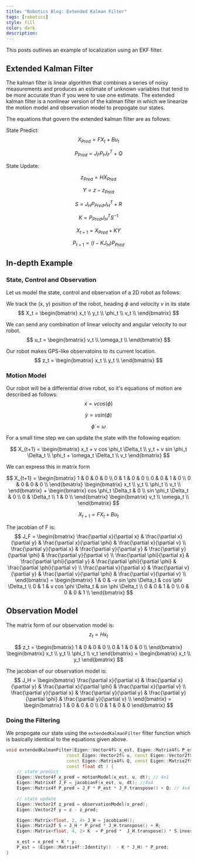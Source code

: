 ```yaml
---
title: "Robotics Blog: Extended Kalman Filter"
tags: [robotics]
style: fill
color: dark
description:
---
```

<script type="text/javascript"
        src="https://cdnjs.cloudflare.com/ajax/libs/mathjax/2.7.0/MathJax.js?config=TeX-AMS_CHTML"></script>

This posts outlines an example of localization using an EKF filter.

## Extended Kalman Filter
The kalman filter is linear algorithm that combines a series of noisy measurements and produces an estimate of unknown variables that tend to be more accurate than if you were to use one estimate. The extended kalman filter is a nonlinear version of the kalman filter in which we linearize the motion model and observation model to propogate our states.

The equations that govern the extended kalman filter are as follows:

State Predict:
$$
X_{Pred} = F X_t + B u_t
$$

$$
P_{Pred} = J_F P_t J_F^T + Q
$$

State Update:

$$
z_{Pred} = H X_{Pred}
$$

$$
Y = z - z_{Pred}
$$

$$
S = J_H P_{Pred} J_H^T + R
$$

$$
K = P_{Pred} J_H^T S^{-1}
$$

$$
X_{t+1} = X_{Pred} + KY
$$

$$
P_{t+1} = (I - K J_H) P_{Pred}
$$

## In-depth Example
### State, Control and Observation
Let us model the state, control and observation of a 2D robot as follows:

We track the (x, y) position of the robot, heading $\phi$ and velocity $v$ in its state
$$
X_t =
\begin{bmatrix}
x_t \\
y_t \\
\phi_t \\
v_t \\
\end{bmatrix}
$$

We can send any combination of linear velocity and angular velocity to our robot.
$$
u_t =
\begin{bmatrix}
v_t \\
\omega_t \\
\end{bmatrix}
$$

Our robot makes GPS-like observatoins to its current location.
$$
z_t =
\begin{bmatrix}
x_t \\
y_t \\
\end{bmatrix}
$$

### Motion Model
Our robot will be a differential drive robot, so it's equations of motion are described as follows:
$$
\dot{x} = v cos(\phi)
$$

$$
\dot{y} = v sin(\phi)
$$

$$
\dot{\phi} = \omega
$$


For a small time step we can update the state with the following eqation:

$$
X_{t+1} =
\begin{bmatrix}
x_t + v cos \phi_t \Delta_t \\
y_t + v sin \phi_t \Delta_t \\
\phi_t + \omega_t \Delta_t \\
v_t
\end{bmatrix}
$$

We can express this in matrix form


$$
X_{t+1} =
\begin{bmatrix}
1 & 0 & 0 & 0 \\
0 & 1 & 0 & 0 \\
0 & 0 & 1 & 0 \\
0 & 0 & 0 & 0 \\
\end{bmatrix}
\begin{bmatrix}
x_t  \\
y_t  \\
\phi_t  \\
v_t  \\
\end{bmatrix} +
\begin{bmatrix}
cos \phi_t \Delta_t  & 0 \\
sin \phi_t \Delta_t & 0   \\
0 & \Delta_t \\
1 & 0 \\
\end{bmatrix}
\begin{bmatrix}
v_t \\
\omega_t \\
\end{bmatrix}
$$

$$
X_{t+1} =  F X_{t} + B u_t
$$

The jacobian of F is:
$$
J_F =
\begin{bmatrix}
\frac{\partial x}{\partial x} & \frac{\partial x}{\partial y} & \frac{\partial x}{\partial \phi} & \frac{\partial x}{\partial v} \\
\frac{\partial y}{\partial x} & \frac{\partial y}{\partial y} & \frac{\partial y}{\partial \phi} & \frac{\partial y}{\partial v} \\
\frac{\partial \phi}{\partial x} & \frac{\partial \phi}{\partial y} & \frac{\partial \phi}{\partial \phi} & \frac{\partial \phi}{\partial v} \\
\frac{\partial v}{\partial x} & \frac{\partial v}{\partial y} & \frac{\partial v}{\partial \phi} & \frac{\partial v}{\partial v} \\
\end{bmatrix} =
\begin{bmatrix}
1 & 0 & -v sin \phi \Delta_t & cos \phi \Delta_t \\
0 & 1 & v cos \phi \Delta_t & sin \phi \Delta_t \\
0 & 0 & 1 & 0 \\
0 & 0 & 0 & 1 \\
\end{bmatrix}
$$

## Observation Model
The matrix form of our observation model is:
$$
z_t = H x_t
$$

$$
z_t =
\begin{bmatrix}
1 & 0 & 0 & 0 \\
0 & 1 & 0 & 0 \\
\end{bmatrix}
\begin{bmatrix}
x_t \\
y_t \\
\phi_t \\
v_t
\end{bmatrix} =
\begin{bmatrix}
x_t \\
y_t
\end{bmatrix}
$$

The jacobian of our observation model is:
$$
J_H =
\begin{bmatrix}
\frac{\partial x}{\partial x} & \frac{\partial x}{\partial y} & \frac{\partial x}{\partial \phi} & \frac{\partial x}{\partial v} \\
\frac{\partial y}{\partial x} & \frac{\partial y}{\partial y} & \frac{\partial y}{\partial \phi} & \frac{\partial y}{\partial v} \\
\end{bmatrix} =
\begin{bmatrix}
1 & 0 & 0 & 0 \\
0 & 1 & 0 & 0
\end{bmatrix}
$$

### Doing the Filtering
We propogate our state using the `extendedKalmanFilter` filter function which is basically identical to the equations given above.

```cpp
void extendedKalmanFilter(Eigen::Vector4f& x_est, Eigen::Matrix4f& P_est,
                       const Eigen::Vector2f& u, const Eigen::Vector2f& z,
                       const Eigen::Matrix4f& Q, const Eigen::Matrix2f& R,
                       const float dt ) {
    // state predict
    Eigen::Vector4f x_pred = motionModel(x_est, u, dt); // 4x1
    Eigen::Matrix4f J_F = jacobianF(x_est, u, dt); //4x4
    Eigen::Matrix4f P_pred = J_F * P_est * J_F.transpose() + Q; // 4x4

    // state update
    Eigen::Vector2f z_pred = observationModel(x_pred);
    Eigen::Vector2f y = z - z_pred;

    Eigen::Matrix<float, 2, 4> J_H = jacobianH();
    Eigen::Matrix2f S = J_H * P_pred * J_H.transpose() + R;
    Eigen::Matrix<float, 4, 2> K  = P_pred *  J_H.transpose() * S.inverse();

    x_est = x_pred + K * y;
    P_est = (Eigen::Matrix4f::Identity()  - K * J_H) * P_pred;
}
```